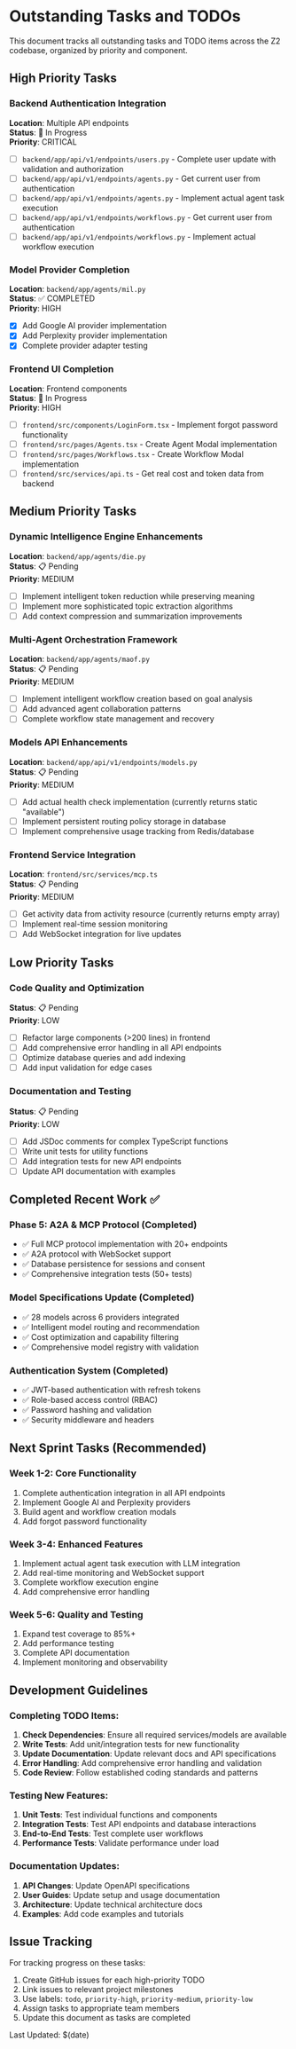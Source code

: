 # Outstanding Tasks and TODOs

This document tracks all outstanding tasks and TODO items across the Z2 codebase, organized by priority and component.

## High Priority Tasks

### Backend Authentication Integration
**Location**: Multiple API endpoints  
**Status**: 🔄 In Progress  
**Priority**: CRITICAL

- [ ] `backend/app/api/v1/endpoints/users.py` - Complete user update with validation and authorization
- [ ] `backend/app/api/v1/endpoints/agents.py` - Get current user from authentication  
- [ ] `backend/app/api/v1/endpoints/agents.py` - Implement actual agent task execution
- [ ] `backend/app/api/v1/endpoints/workflows.py` - Get current user from authentication
- [ ] `backend/app/api/v1/endpoints/workflows.py` - Implement actual workflow execution

### Model Provider Completion
**Location**: `backend/app/agents/mil.py`  
**Status**: ✅ COMPLETED  
**Priority**: HIGH

- [x] Add Google AI provider implementation
- [x] Add Perplexity provider implementation
- [x] Complete provider adapter testing

### Frontend UI Completion
**Location**: Frontend components  
**Status**: 🔄 In Progress  
**Priority**: HIGH

- [ ] `frontend/src/components/LoginForm.tsx` - Implement forgot password functionality
- [ ] `frontend/src/pages/Agents.tsx` - Create Agent Modal implementation
- [ ] `frontend/src/pages/Workflows.tsx` - Create Workflow Modal implementation
- [ ] `frontend/src/services/api.ts` - Get real cost and token data from backend

## Medium Priority Tasks

### Dynamic Intelligence Engine Enhancements
**Location**: `backend/app/agents/die.py`  
**Status**: 📋 Pending  
**Priority**: MEDIUM

- [ ] Implement intelligent token reduction while preserving meaning
- [ ] Implement more sophisticated topic extraction algorithms
- [ ] Add context compression and summarization improvements

### Multi-Agent Orchestration Framework
**Location**: `backend/app/agents/maof.py`  
**Status**: 📋 Pending  
**Priority**: MEDIUM

- [ ] Implement intelligent workflow creation based on goal analysis
- [ ] Add advanced agent collaboration patterns
- [ ] Complete workflow state management and recovery

### Models API Enhancements
**Location**: `backend/app/api/v1/endpoints/models.py`  
**Status**: 📋 Pending  
**Priority**: MEDIUM

- [ ] Add actual health check implementation (currently returns static "available")
- [ ] Implement persistent routing policy storage in database
- [ ] Implement comprehensive usage tracking from Redis/database

### Frontend Service Integration
**Location**: `frontend/src/services/mcp.ts`  
**Status**: 📋 Pending  
**Priority**: MEDIUM

- [ ] Get activity data from activity resource (currently returns empty array)
- [ ] Implement real-time session monitoring
- [ ] Add WebSocket integration for live updates

## Low Priority Tasks

### Code Quality and Optimization
**Status**: 📋 Pending  
**Priority**: LOW

- [ ] Refactor large components (>200 lines) in frontend
- [ ] Add comprehensive error handling in all API endpoints
- [ ] Optimize database queries and add indexing
- [ ] Add input validation for edge cases

### Documentation and Testing
**Status**: 📋 Pending  
**Priority**: LOW

- [ ] Add JSDoc comments for complex TypeScript functions
- [ ] Write unit tests for utility functions
- [ ] Add integration tests for new API endpoints
- [ ] Update API documentation with examples

## Completed Recent Work ✅

### Phase 5: A2A & MCP Protocol (Completed)
- ✅ Full MCP protocol implementation with 20+ endpoints
- ✅ A2A protocol with WebSocket support
- ✅ Database persistence for sessions and consent
- ✅ Comprehensive integration tests (50+ tests)

### Model Specifications Update (Completed)
- ✅ 28 models across 6 providers integrated
- ✅ Intelligent model routing and recommendation
- ✅ Cost optimization and capability filtering
- ✅ Comprehensive model registry with validation

### Authentication System (Completed)
- ✅ JWT-based authentication with refresh tokens
- ✅ Role-based access control (RBAC)
- ✅ Password hashing and validation
- ✅ Security middleware and headers

## Next Sprint Tasks (Recommended)

### Week 1-2: Core Functionality
1. Complete authentication integration in all API endpoints
2. Implement Google AI and Perplexity providers
3. Build agent and workflow creation modals
4. Add forgot password functionality

### Week 3-4: Enhanced Features  
1. Implement actual agent task execution with LLM integration
2. Add real-time monitoring and WebSocket support
3. Complete workflow execution engine
4. Add comprehensive error handling

### Week 5-6: Quality and Testing
1. Expand test coverage to 85%+
2. Add performance testing
3. Complete API documentation
4. Implement monitoring and observability

## Development Guidelines

### Completing TODO Items:
1. **Check Dependencies**: Ensure all required services/models are available
2. **Write Tests**: Add unit/integration tests for new functionality
3. **Update Documentation**: Update relevant docs and API specifications
4. **Error Handling**: Add comprehensive error handling and validation
5. **Code Review**: Follow established coding standards and patterns

### Testing New Features:
1. **Unit Tests**: Test individual functions and components
2. **Integration Tests**: Test API endpoints and database interactions
3. **End-to-End Tests**: Test complete user workflows
4. **Performance Tests**: Validate performance under load

### Documentation Updates:
1. **API Changes**: Update OpenAPI specifications
2. **User Guides**: Update setup and usage documentation
3. **Architecture**: Update technical architecture docs
4. **Examples**: Add code examples and tutorials

## Issue Tracking

For tracking progress on these tasks:
1. Create GitHub issues for each high-priority TODO
2. Link issues to relevant project milestones
3. Use labels: `todo`, `priority-high`, `priority-medium`, `priority-low`
4. Assign tasks to appropriate team members
5. Update this document as tasks are completed

Last Updated: $(date)
